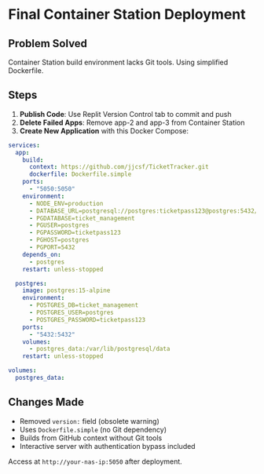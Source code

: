# Final Container Station Deployment

## Problem Solved
Container Station build environment lacks Git tools. Using simplified Dockerfile.

## Steps

1. **Publish Code**: Use Replit Version Control tab to commit and push
2. **Delete Failed Apps**: Remove app-2 and app-3 from Container Station
3. **Create New Application** with this Docker Compose:

```yaml
services:
  app:
    build:
      context: https://github.com/jjcsf/TicketTracker.git
      dockerfile: Dockerfile.simple
    ports:
      - "5050:5050"
    environment:
      - NODE_ENV=production
      - DATABASE_URL=postgresql://postgres:ticketpass123@postgres:5432/ticket_management
      - PGDATABASE=ticket_management
      - PGUSER=postgres
      - PGPASSWORD=ticketpass123
      - PGHOST=postgres
      - PGPORT=5432
    depends_on:
      - postgres
    restart: unless-stopped

  postgres:
    image: postgres:15-alpine
    environment:
      - POSTGRES_DB=ticket_management
      - POSTGRES_USER=postgres
      - POSTGRES_PASSWORD=ticketpass123
    ports:
      - "5432:5432"
    volumes:
      - postgres_data:/var/lib/postgresql/data
    restart: unless-stopped

volumes:
  postgres_data:
```

## Changes Made
- Removed `version:` field (obsolete warning)
- Uses `Dockerfile.simple` (no Git dependency)
- Builds from GitHub context without Git tools
- Interactive server with authentication bypass included

Access at `http://your-nas-ip:5050` after deployment.